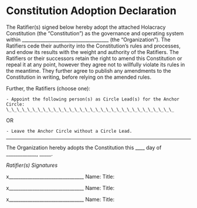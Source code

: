 Constitution Adoption Declaration
=================================

The Ratifier(s) signed below hereby adopt the attached Holacracy Constitution (the “Constitution”) as the governance and operating system within \_\_\_\_\_\_\_\_\_\_\_\_\_\_\_\_\_\_\_\_\_\_\_\_\_\_\_\_\_\_\_\_\_\_\_\_\_ (the “Organization”). The Ratifiers cede their authority into the Constitution’s rules and processes, and endow its results with the weight and authority of the Ratifiers. The Ratifiers or their successors retain the right to amend this Constitution or repeal it at any point, however they agree not to willfully violate its rules in the meantime. They further agree to publish any amendments to the Constitution in writing, before relying on the amended rules.

Further, the Ratifiers (choose one):

	- Appoint the following person(s) as Circle Lead(s) for the Anchor Circle: \_\_\_\_\_\_\_\_\_\_\_\_\_\_\_\_\_\_\_\_\_\_\_\_\_\_\_\_\_\_\_\_

OR

	- Leave the Anchor Circle without a Circle Lead.

---

The Organization hereby adopts the Constitution this \_\_\_\_ day of \_\_\_\_\_\_\_\_\_\_\_\_\_, \_\_\_\_\_.

*Ratifier(s) Signatures*

x\_\_\_\_\_\_\_\_\_\_\_\_\_\_\_\_\_\_\_\_\_\_\_\_\_\_\_\_\_\_\_\_
Name:
Title:

x\_\_\_\_\_\_\_\_\_\_\_\_\_\_\_\_\_\_\_\_\_\_\_\_\_\_\_\_\_\_\_\_
Name:
Title:

x\_\_\_\_\_\_\_\_\_\_\_\_\_\_\_\_\_\_\_\_\_\_\_\_\_\_\_\_\_\_\_\_
Name:
Title:
